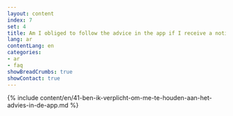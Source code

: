 ```yaml
---
layout: content
index: 7
set: 4
title: Am I obliged to follow the advice in the app if I receive a notification?
lang: ar
contentLang: en
categories:
- ar
- faq
showBreadCrumbs: true
showContact: true
---
```

{% include content/en/41-ben-ik-verplicht-om-me-te-houden-aan-het-advies-in-de-app.md %}
